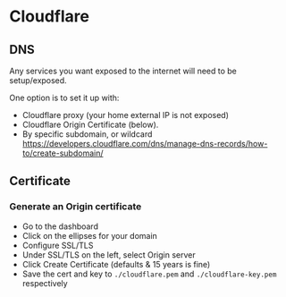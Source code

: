# Cloudflare
## DNS
Any services you want exposed to the internet will need to be setup/exposed.

One option is to set it up with:
- Cloudflare proxy (your home external IP is not exposed)
- Cloudflare Origin Certificate (below).
- By specific subdomain, or wildcard https://developers.cloudflare.com/dns/manage-dns-records/how-to/create-subdomain/

## Certificate
### Generate an Origin certificate
- Go to the dashboard
- Click on the ellipses for your domain
- Configure SSL/TLS
- Under SSL/TLS on the left, select Origin server
- Click Create Certificate (defaults & 15 years is fine)
- Save the cert and key to `./cloudflare.pem` and `./cloudflare-key.pem` respectively
